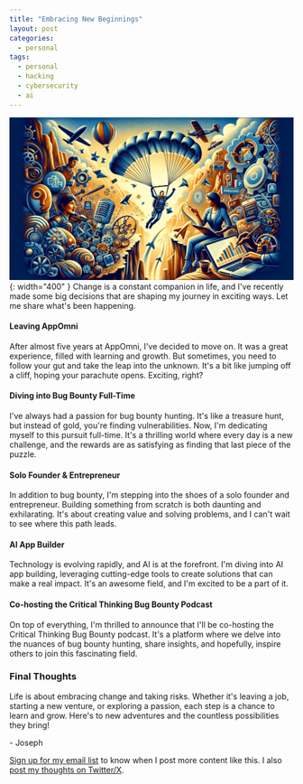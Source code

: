 ```yaml
---
title: "Embracing New Beginnings"
layout: post
categories:
  - personal
tags:
  - personal
  - hacking
  - cybersecurity
  - ai
---
```

![](/assets/images/embrace_new_adventures.png){: width="400" }
Change is a constant companion in life, and I've recently made some big decisions that are shaping my journey in exciting ways. Let me share what's been happening.

#### Leaving AppOmni

After almost five years at AppOmni, I've decided to move on. It was a great experience, filled with learning and growth. But sometimes, you need to follow your gut and take the leap into the unknown. It's a bit like jumping off a cliff, hoping your parachute opens. Exciting, right?

#### Diving into Bug Bounty Full-Time

I've always had a passion for bug bounty hunting. It's like a treasure hunt, but instead of gold, you're finding vulnerabilities. Now, I'm dedicating myself to this pursuit full-time. It's a thrilling world where every day is a new challenge, and the rewards are as satisfying as finding that last piece of the puzzle.

#### Solo Founder & Entrepreneur

In addition to bug bounty, I'm stepping into the shoes of a solo founder and entrepreneur. Building something from scratch is both daunting and exhilarating. It's about creating value and solving problems, and I can't wait to see where this path leads.

#### AI App Builder

Technology is evolving rapidly, and AI is at the forefront. I'm diving into AI app building, leveraging cutting-edge tools to create solutions that can make a real impact. It's an awesome field, and I'm excited to be a part of it.

#### Co-hosting the Critical Thinking Bug Bounty Podcast

On top of everything, I'm thrilled to announce that I'll be co-hosting the Critical Thinking Bug Bounty podcast. It's a platform where we delve into the nuances of bug bounty hunting, share insights, and hopefully, inspire others to join this fascinating field.

### Final Thoughts

Life is about embracing change and taking risks. Whether it's leaving a job, starting a new venture, or exploring a passion, each step is a chance to learn and grow. Here's to new adventures and the countless possibilities they bring!

\- Joseph

[Sign up for my email list](https://thacker.beehiiv.com/subscribe) to know when I post more content like this.
I also [post my thoughts on Twitter/X](https://x.com/rez0__).

<meta name="twitter:card" content="summary_large_image" />
<meta name="twitter:site" content="@rez0__" />
<meta name="twitter:creator" content="@rez0__" />
<meta property="og:url" content="https://josephthacker.com/personal/2025/01/14/embracing-new-beginnings.html" />
<meta property="og:title" content="Embracing New Beginnings" />
<meta property="og:description" content="A personal update on embracing change and new adventures in career and life." />
<meta property="og:image" content="https://josephthacker.comhttps://josephthacker.com/assets/images/embrace_new_adventures.png" />
